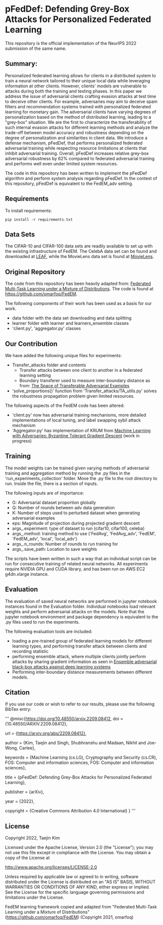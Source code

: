 #  pFedDef: Defending Grey-Box Attacks for Personalized Federated Learning

This repository is the official implementation of the NeurIPS 2022 submission of the same name.

## Summary: 
Personalized federated learning allows for clients in a distributed system to train a neural network tailored to their unique local data while leveraging information at other clients. However, clients' models are vulnerable to attacks during both the training and testing phases. In this paper we address the issue of adversarial clients crafting evasion attacks at test time to deceive other clients. For example, adversaries may aim to deceive spam filters and recommendation systems trained with personalized federated learning for monetary gain. The adversarial clients have varying degrees of personalization based on the method of distributed learning, leading to a "grey-box" situation. We are the first to characterize the transferability of such internal evasion attacks for different learning methods and analyze the trade-off between model accuracy and robustness depending on the degree of personalization and similarities in client data. We introduce a defense mechanism, pFedDef, that performs personalized federated adversarial training while respecting resource limitations at clients that inhibit adversarial training. Overall, pFedDef increases relative grey-box adversarial robustness by 62% compared to federated adversarial training and performs well even under limited system resources. 

The code in this repository has been written to implement the pFedDef algorithm and perform system analysis regarding pFedDef. In the context of this repository, pFedDef is equivalent to the FedEM_adv setting.


## Requirements

To install requirements:

```setup
pip install -r requirements.txt
```

## Data Sets

The CIFAR-10 and CIFAR-100 data sets are readily available to set up with the existing infrastructure of FedEM. The CelebA data set can be found and downloaded at [LEAF](https://leaf.cmu.edu/), while the MovieLens data set is found at [MovieLens](https://grouplens.org/datasets/movielens/).


## Original Repository

The code from this repository has been heavily adapted from: [Federated Multi-Task Learning under a Mixture of Distributions](https://arxiv.org/abs/2108.10252). The code is found at https://github.com/omarfoq/FedEM.

The following components of their work has been used as a basis for our work.

- data folder with the data set downloading and data splitting
- learner folder with learner and learners_ensemble classes
- 'client.py', 'aggregator.py' classes 


## Our Contribution

We have added the following unique files for experiments:

- Transfer_attacks folder and contents
    - Transfer attacks between one client to another in a federated learning setting
    - Boundary transferer used to measure inter-boundary distance as from: [The Space of Transferable Adversarial Examples](https://arxiv.org/abs/1704.03453)
- 'solve_proportions()' function from 'Transfer_attacks/TA_utils.py' solves the robustness propagation problem given limited resources.
    
The following aspects of the FedEM code has been altered:

- 'client.py' now has adversarial training mechanisms, more detailed implementations of local tuning, and label swapping sybil attack mechanism
- 'Aggregator.py' has implementation of KRUM from [Machine Learning with Adversaries: Byzantine Tolerant Gradient Descent](https://papers.nips.cc/paper/2017/hash/f4b9ec30ad9f68f89b29639786cb62ef-Abstract.html) (work in progress)


## Training

The model weights can be trained given varying methods of adversarial training and aggregation method by running the .py files in the 'run_experiments_collection' folder. Move the .py file to the root directory to run. Inside the file, there is a section of inputs.

The following inputs are of importance: 

- G: Adversarial dataset proportion globally
- Q: Number of rounds between adv data generation
- K: Number of steps used to perturbed dataset when generating adversarial examples
- eps: Magnitude of projection during projected gradient descent
- args_.experiment: type of dataset to run (cifar10, cifar100, celeba)
- args_.method: training method to use ('FedAvg', 'FedAvg_adv', 'FedEM', 'FedEM_adv', 'local', 'local_adv')
- args_.n_rounds: Number of rounds to run training for
- args_.save_path: Location to save weights 

The scripts have been written in such a way that an individual script can be run for consecutive training of related neural networks. All experiments require NVIDIA GPU and CUDA library, and has been run on AWS EC2 g4dn.xlarge instance.

## Evaluation

The evaluation of saved neural networks are performed in jupyter notebook instances found in the Evaluation folder. Individual notebooks load relevant weights and perform adversarial attacks on the models. Note that the jupyter notebook environment and package dependency is equivalent to the .py files used to run the experiments.

The following evaluation tools are included:

- loading a pre-trained group of federated learning models for different learning types, and performing transfer attack between clients and recording statistic
- performing ensemble attack, where multiple clients jointly perform attacks by sharing gradient information as seen in [Ensemble adversarial black-box attacks against deep learning systems](https://www.sciencedirect.com/science/article/abs/pii/S0031320319304844)
- Performing inter-boundary distance measurements between different models.

## Citation

If you use our code or wish to refer to our results, please use the following BibTex entry:

'''
@misc{https://doi.org/10.48550/arxiv.2209.08412,
  doi = {10.48550/ARXIV.2209.08412},
  
  url = {https://arxiv.org/abs/2209.08412},
  
  author = {Kim, Taejin and Singh, Shubhranshu and Madaan, Nikhil and Joe-Wong, Carlee},
  
  keywords = {Machine Learning (cs.LG), Cryptography and Security (cs.CR), FOS: Computer and information sciences, FOS: Computer and information sciences},
  
  title = {pFedDef: Defending Grey-Box Attacks for Personalized Federated Learning},
  
  publisher = {arXiv},
  
  year = {2022},
  
  copyright = {Creative Commons Attribution 4.0 International}
}
'''

## License 

Copyright 2022, Taejin Kim

Licensed under the Apache License, Version 2.0 (the "License");
you may not use this file except in compliance with the License.
You may obtain a copy of the License at

http://www.apache.org/licenses/LICENSE-2.0

Unless required by applicable law or agreed to in writing, software
distributed under the License is distributed on an "AS IS" BASIS,
WITHOUT WARRANTIES OR CONDITIONS OF ANY KIND, either express or implied.
See the License for the specific language governing permissions and
limitations under the License.

FedEM learning framework copied and adapted from "Federated Multi-Task Learning under a Mixture of Distributions" (https://github.com/omarfoq/FedEM) (Copyright 2021, omarfoq)
